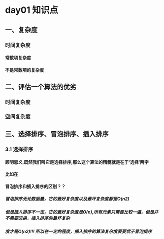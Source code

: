 # day01 知识点
## 一、复杂度
### 时间复杂度
#### 常数项复杂度
#### 不是常数项的复杂度
## 二、评估一个算法的优劣
### 时间复杂度
### 空间复杂度
## 三、选择排序、冒泡排序、插入排序
### 3.1 选择排序
#### 顾明思义,既然我们叫它是选择排序,那么这个算法的精髓就是在于‘选择’两字
#### 比如在

#### 冒泡排序和插入排序的区别？？
##### 冒泡排序无论数据量，它的最好复杂度以及最坏复杂度都是O(n2)
##### 但是插入排序不一定，它的最好复杂度是O(n),所有元素只需要比较一遍，但是并不需要交换，插入排序的最坏复杂
##### 度才是O(n2)!!! 所以在一定的程度，插入排序的算法复杂度要要优于冒泡排序